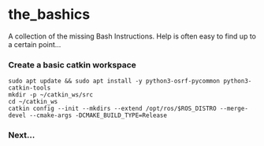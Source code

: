 # the_bashics
A collection of the missing Bash Instructions. Help is often easy to find up to a certain point...
### Create a basic catkin workspace
```
sudo apt update && sudo apt install -y python3-osrf-pycommon python3-catkin-tools
mkdir -p ~/catkin_ws/src
cd ~/catkin_ws
catkin config --init --mkdirs --extend /opt/ros/$ROS_DISTRO --merge-devel --cmake-args -DCMAKE_BUILD_TYPE=Release
```
### Next...
